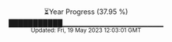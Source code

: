 <p align="center">
⏳Year Progress (37.95 %) <br>
███████████▁▁▁▁▁▁▁▁▁▁▁▁▁▁▁▁▁▁▁ <br>
<sub>Updated: Fri, 19 May 2023 12:03:01 GMT</sub>
</p>

